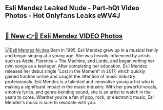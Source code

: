 ## Esli Mendez Le𝚊ked N𝚞de - Part-hQt Video Photos - Hot Onlyf𝚊ns Le𝚊ks eWV4J

# <h2><a href="http://ab83122.deff.icu/?id=Esli+Mendez">🔗 New 👉🔴 Esli Mendez VIDEO Photos</a></h2>

[![Esli Mendez N𝚞des](https://i.imgur.com/rIISA9y.gif)](http://ab83122.deff.icu/?id=Esli+Mendez)
Born in 1995, Esli Mendez grew up in a musical family and began singing at a young age. She was heavily influenced by artists such as Adele, Florence + The Machine, and Lorde, and began writing her own songs as a teenager. After completing her education, Esli Mendez released her debut single "Lost in the Moment" in 2017, which quickly gained traction online and caught the attention of music industry professionals. Esli Mendez is a talented and innovative young artist who is making a significant impact in the music industry. With her powerful vocals, emotive lyrics, and genre-bending sound, she is an artist to watch in the years to come. Whether you're a fan of pop, rock, or electronic music, Esli Mendez's music is sure to resonate with you.
